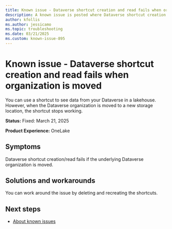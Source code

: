 ```yaml
---
title: Known issue - Dataverse shortcut creation and read fails when organization is moved
description: A known issue is posted where Dataverse shortcut creation and read fails when organization is moved.
author: kfollis
ms.author: jessicamo
ms.topic: troubleshooting  
ms.date: 03/21/2025
ms.custom: known-issue-895
---
```


# Known issue - Dataverse shortcut creation and read fails when organization is moved

You can use a shortcut to see data from your Dataverse in a lakehouse. However, when the Dataverse organization is moved to a new storage location, the shortcut stops working.

**Status:** Fixed: March 21, 2025

**Product Experience:** OneLake

## Symptoms

Dataverse shortcut creation/read fails if the underlying Dataverse organization is moved.

## Solutions and workarounds

You can work around the issue by deleting and recreating the shortcuts.

## Next steps

- [About known issues](https://support.fabric.microsoft.com/known-issues)
